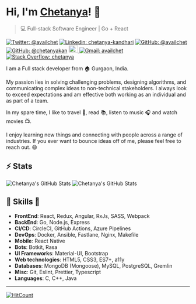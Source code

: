 # Hi, I'm [Chetanya](https://availchet.github.io)! 👋

>  💻 Full-stack Software Engineer | Go + React

[![Twitter: @availchet](https://img.shields.io/twitter/follow/availchet?style=social)](https://twitter.com/availchet)
[![Linkedin: chetanya-kandhari](https://img.shields.io/badge/-Chetanya%20Kandhari-blue?style=flat-square&logo=Linkedin&logoColor=white&link=https://www.linkedin.com/in/chetanya-kandhari/)](https://www.linkedin.com/in/chetanya-kandhari/)
[![GitHub: @availchet](https://img.shields.io/github/followers/availchet?label=follow&style=social)](https://github.com/availchet)
[![GitHub: @chetanyakan](https://img.shields.io/github/followers/chetanyakan?label=follow&style=social)](https://github.com/chetanyakan)
<a href="https://dev.to/availchet">
  <img src="https://d2fltix0v2e0sb.cloudfront.net/dev-badge.svg" alt="Chetanya Kandhari's DEV Profile" height="20" width="25">
</a>
[![Gmail: availchet](https://img.shields.io/badge/Gmail-availchet-red)](mailto:availchet@gmail.com)
[![Stack Overflow: chetanya](https://img.shields.io/badge/-Stack%20Overflow-222222?logo=stack-overflow&link=https://stackoverflow.com/users/story/6241000)](https://stackoverflow.com/users/story/6241000)

I am a Full stack developer from :house: Gurgaon, India.

My passion lies in solving challenging problems, designing algorithms, and communicating complex ideas to non-technical stakeholders.
I always look to exceed expectations and am effective both working as an individual and as part of a team.

In my spare time, I like to travel :walking:, read :books:, listen to music :headphones: and watch movies :tv:.

I enjoy learning new things and connecting with people across a range of industries. 
If you ever want to bounce ideas off of me, please feel free to reach out. 😄

## ⚡ Stats
![Chetanya's GitHub Stats](https://github-readme-stats.vercel.app/api?username=chetanyakan&hide=["issues"]&show_icons=true)
![Chetanya's GitHub Stats](https://github-readme-stats.vercel.app/api?username=availchet&hide=["issues"]&show_icons=true)

##  🎉 Skills  🎉
- **FrontEnd**: React, Redux, Angular, RxJs, SASS, Webpack
- **BackEnd**: Go, Node.js, Express
- **CI/CD**: CircleCI, GitHub Actions, Azure Pipelines
- **DevOps**: Docker, Ansible, Fastlane, Nginx, Makefile
- **Mobile**: React Native
- **Bots**: Botkit, Rasa
- **UI Frameworks**: Material-UI, Bootstrap
- **Web technologies**: HTML5, CSS3, ES7+, a11y
- **Databases**: MongoDB (Mongoose), MySQL, PostgreSQL, Gremlin
- **Misc**: Git, Eslint, Prettier, Typescript
- **Languages**: C, C++, Java

---

[![HitCount](http://hits.dwyl.com/availchet/availchet.svg)](http://hits.dwyl.com/availchet/availchet)
